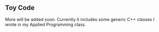## **Toy Code** #
More will be added soon. Currently it includes some generic C++ classes I wrote in my Applied Programming class.